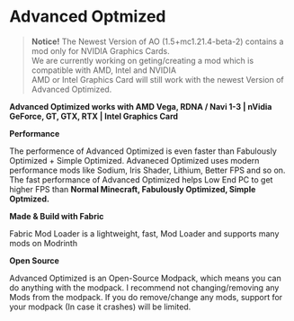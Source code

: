# Advanced Optmized

> **Notice!**
> The Newest Version of AO (1.5+mc1.21.4-beta-2) contains a mod only for NVIDIA Graphics Cards.    
> We are currently working on geting/creating a mod which is compatible with AMD, Intel and NVIDIA           
> AMD or Intel Graphics Card will still work with the newest Version of Advanced Optimized.          


**Advanced Optimized works with AMD Vega, RDNA / Navi 1-3 | nVidia GeForce, GT, GTX, RTX | Intel Graphics Card**

**Performance**

The performence of Advanced Optimized is even faster than Fabulously Optimized + Simple Optimized. Advaneced Optimized uses modern performance mods like Sodium, Iris Shader, Lithium, Better FPS and so on. The fast performance of Advanced Optimized helps Low End PC to get higher FPS than **Normal Minecraft, Fabulously Optimized, Simple Optmized.**

**Made & Build with Fabric**

Fabric Mod Loader is a lightweight, fast, Mod Loader and supports many mods on Modrinth 

**Open Source**

Advanced Optimized is an Open-Source Modpack, which means you can do anything with the modpack. I recommend not changing/removing any Mods from the modpack. If you do remove/change any mods, support for your modpack (In case it crashes) will be limited.
